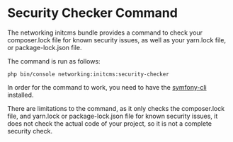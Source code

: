 Security Checker Command
========================

The networking initcms bundle provides a command to check your composer.lock file for known security issues, as well
as your yarn.lock file, or package-lock.json file.

The command is run as follows:

```
php bin/console networking:initcms:security-checker
```

In order for the command to work, you need to have the [symfony-cli](https://github.com/symfony-cli/symfony-cli) installed.

There are limitations to the command, as it only checks the composer.lock file, and yarn.lock or package-lock.json file for
known security issues, it does not check the actual code of your project, so it is not a complete security check.


